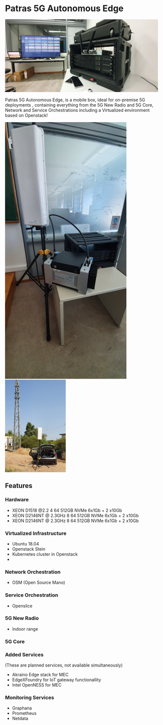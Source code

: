 <!-- TITLE: Patras 5G Autonomous Edge -->
<!-- SUBTITLE: Patras 5G Autonomous Edge -->

# Patras 5G Autonomous Edge


<img src="/uploads/images/20191220-163656.jpg" width="1024">

Patras 5G Autonomous Edge, is a mobile box, ideal for on-premise 5G deployments , containing everything from the 5G New Radio and 5G Core, Network and Service Orchestrations including a Virtualized environment based on Openstack!

<img src="/uploads/radio-equipment/20210713-091758.jpg" width="400">


<img src="/uploads/images-radio-equipment/autonomous-5-g-01.png" width="200">



## Features

### Hardware

- XEON D1518 @2.2	4	64	512GB NVMe	6x1Gb + 2 x10Gb
- XEON D2146NT @ 2.3GHz	8	64	512GB NVMe	6x1Gb + 2 x10Gb
- XEON D2146NT @ 2.3GHz	8	64	512GB NVMe	6x1Gb + 2 x10Gb

### Virtualized Infrastructure

- Ubuntu 18.04
- Openstack Stein
- Kubernetes cluster in Openstack
- 
### Network Orchestration

- OSM (Open Source Mano)

### Service Orchestration

- Openslice

### 5G New Radio

- Indoor range

### 5G Core

### Added Services

(These are planned services, not available simultaneously)
- Akraino Edge stack for MEC
- EdgeXFoundry for IoT gateway functionallity
- Intel OpenNESS for MEC

### Monitoring Services

- Graphana
- Prometheus
- Netdata

